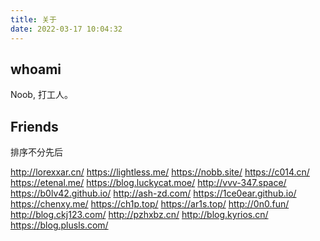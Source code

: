 ```yaml
---
title: 关于
date: 2022-03-17 10:04:32
---
```


## whoami

Noob, 打工人。

## Friends

排序不分先后

http://lorexxar.cn/
https://lightless.me/
https://nobb.site/
https://c014.cn/
https://etenal.me/
https://blog.luckycat.moe/
http://vvv-347.space/
https://b0lv42.github.io/
http://ash-zd.com/
https://1ce0ear.github.io/
https://chenxy.me/
https://ch1p.top/
https://ar1s.top/
http://0n0.fun/
http://blog.ckj123.com/
http://pzhxbz.cn/
http://blog.kyrios.cn/
https://blog.plusls.com/
